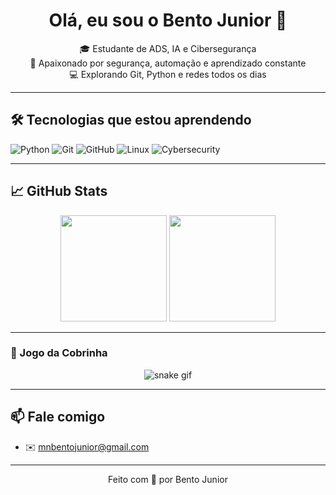 <h1 align="center">Olá, eu sou o Bento Junior 👋</h1>

<p align="center">
  🎓 Estudante de ADS, IA e Cibersegurança <br>
  🔐 Apaixonado por segurança, automação e aprendizado constante <br>
  💻 Explorando Git, Python e redes todos os dias
</p>

---

## 🛠️ Tecnologias que estou aprendendo

![Python](https://img.shields.io/badge/Python-3776AB?style=for-the-badge&logo=python&logoColor=white)
![Git](https://img.shields.io/badge/Git-F05032?style=for-the-badge&logo=git&logoColor=white)
![GitHub](https://img.shields.io/badge/GitHub-181717?style=for-the-badge&logo=github&logoColor=white)
![Linux](https://img.shields.io/badge/Linux-FCC624?style=for-the-badge&logo=linux&logoColor=black)
![Cybersecurity](https://img.shields.io/badge/-Cybersecurity-blueviolet?style=for-the-badge)

---

## 📈 GitHub Stats

<div align="center">
  <img height="170" src="https://github-readme-stats.vercel.app/api?username=Bentojunior92&show_icons=true&theme=github_dark" />
  <img height="170" src="https://github-readme-stats.vercel.app/api/top-langs/?username=Bentojunior92&layout=compact&theme=github_dark" />
</div>

---


### 🐍 Jogo da Cobrinha

<p align="center">
  <img src="https://github.com/Bentojunior92/Bentojunior92/blob/output/github-contribution-grid-snake.svg" alt="snake gif" />
</p>

---

## 📫 Fale comigo

- ✉️ mnbentojunior@gmail.com

---

<p align="center">Feito com 💙 por Bento Junior</p>

